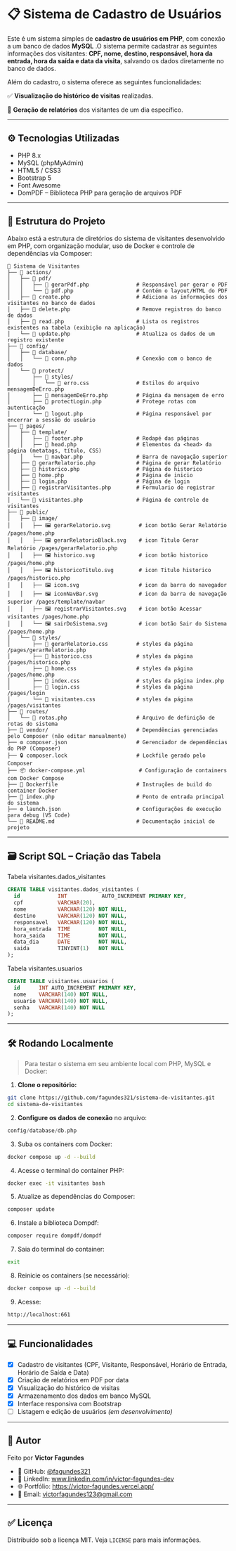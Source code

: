 # 📋 Sistema de Cadastro de Usuários

 Este é um sistema simples de **cadastro de usuários em PHP**, com conexão a um banco de dados **MySQL** <!-- hospedado na **Render** -->.O sistema permite cadastrar as seguintes informações dos visitantes:  **CPF, nome, destino, responsável, hora da entrada, hora da saída e data da visita**, salvando os dados diretamente no banco de dados.

Além do cadastro, o sistema oferece as seguintes funcionalidades:

  ✅ **Visualização do histórico de visitas** realizadas.

  📄 **Geração de relatórios** dos visitantes de um dia específico.

<!-- --- -->

<!-- ## 🔗 Projeto Online

➡️ Acesse aqui: [https://cadastro-de-usuarios-1us6.onrender.com](https://cadastro-de-usuarios-1us6.onrender.com) -->

---

## ⚙️ Tecnologias Utilizadas

- PHP 8.x
- MySQL (phpMyAdmin)
- HTML5 / CSS3
- Bootstrap 5
- Font Awesome
- DomPDF – Biblioteca PHP para geração de arquivos PDF

---

## 📁 Estrutura do Projeto

Abaixo está a estrutura de diretórios do sistema de visitantes desenvolvido em PHP, com organização modular, uso de Docker e controle de dependências via Composer:

```
📁 Sistema de Visitantes
├── 📁 actions/
│   ├── 📁 pdf/                   
│   │   ├── 🐘 gerarPdf.php               # Responsável por gerar o PDF
│   │   └── 🐘 pdf.php                    # Contém o layout/HTML do PDF
│   ├── 🐘 create.php                     # Adiciona as informações dos visitantes no banco de dados 
│   ├── 🐘 delete.php                     # Remove registros do banco de dados  
│   ├── 🐘 read.php                       # Lista os registros existentes na tabela (exibição na aplicação)
│   └── 🐘 update.php                     # Atualiza os dados de um registro existente
├── 📁 config/
│   ├── 📁 database/
│   │   └── 🐘 conn.php                   # Conexão com o banco de dados
│   └── 📁 protect/
│       ├── 📁 styles/
│       │   └── 🎨 erro.css               # Estilos do arquivo mensagemDeErro.php
│       ├── 🐘 mensagemDeErro.php         # Página da mensagem de erro
│       ├── 🐘 protectLogin.php           # Protege rotas com autenticação
│       └── 🐘 logout.php                 # Página responsável por encerrar a sessão do usuário
├── 📁 pages/
│   ├── 📁 template/
│   │   ├── 🐘 footer.php                 # Rodapé das páginas
│   │   ├── 🐘 head.php                   # Elementos da <head> da página (metatags, título, CSS)
│   │   └── 🐘 navbar.php                 # Barra de navegação superior
│   ├── 🐘 gerarRelatorio.php             # Página de gerar Relatório
│   ├── 🐘 historico.php                  # Página do historico
│   ├── 🐘 home.php                       # Página de inicio
│   ├── 🐘 login.php                      # Página de login
│   ├── 🐘 registrarVisitantes.php        # Formulario de registrar visitantes
│   └── 🐘 visitantes.php                 # Página de controle de visitantes
├── 📁 public/
│   ├── 📁 image/
│   │   ├── 🖼️ gerarRelatorio.svg         # icon botão Gerar Relatório /pages/home.php
│   │   ├── 🖼️ gerarRelatorioBlack.svg    # icon Titulo Gerar Relatório /pages/gerarRelatorio.php
│   │   ├── 🖼️ historico.svg              # icon botão historico /pages/home.php
│   │   ├── 🖼️ historicoTitulo.svg        # icon Titulo historico /pages/historico.php  
│   │   ├── 🖼️ icon.svg                   # icon da barra do navegador
│   │   ├── 🖼️ iconNavBar.svg             # icon da barra de navegação superior /pages/template/navbar
│   │   ├── 🖼️ registrarVisitantes.svg    # icon botão Acessar visitantes /pages/home.php
│   │   └── 🖼️ sairDoSistema.svg          # icon botão Sair do Sistema /pages/home.php
│   └── 📁 styles/
│       ├── 🎨 gerarRelatorio.css         # styles da página /pages/gerarRelatorio.php
│       ├── 🎨 historico.css              # styles da página /pages/historico.php
│       ├── 🎨 home.css                   # styles da página /pages/home.php
│       ├── 🎨 index.css                  # styles da página index.php
│       ├── 🎨 login.css                  # styles da página /pages/login
│       └── 🎨 visitantes.css             # styles da página /pages/visitantes
├── 📁 routes/
│   └── 🐘 rotas.php                      # Arquivo de definição de rotas do sistema
├── 📁 vendor/                            # Dependências gerenciadas pelo Composer (não editar manualmente)
├── ⚙️ composer.json                      # Gerenciador de dependências do PHP (Composer)
├── 🔒 composer.lock                      # Lockfile gerado pelo Composer
├── 📦 docker-compose.yml                 # Configuração de containers com Docker Compose
├── 🐳 Dockerfile                         # Instruções de build do container Docker
├── 🐘 index.php                          # Ponto de entrada principal do sistema
├── ⚙️ launch.json                        # Configurações de execução para debug (VS Code)
└── 📘 README.md                          # Documentação inicial do projeto

```

---

## 🗃️ Script SQL – Criação das Tabela

Tabela visitantes.dados_visitantes

```sql
CREATE TABLE visitantes.dados_visitantes (
  id            INT           AUTO_INCREMENT PRIMARY KEY,
  cpf           VARCHAR(20),
  nome          VARCHAR(120) NOT NULL,
  destino       VARCHAR(120) NOT NULL,
  responsavel   VARCHAR(120) NOT NULL,
  hora_entrada  TIME         NOT NULL,
  hora_saida    TIME         NOT NULL,
  data_dia      DATE         NOT NULL,
  saida         TINYINT(1)   NOT NULL
);
```

Tabela visitantes.usuarios

```sql
CREATE TABLE visitantes.usuarios (
  id      INT AUTO_INCREMENT PRIMARY KEY,
  nome    VARCHAR(140) NOT NULL,
  usuario VARCHAR(140) NOT NULL,
  senha   VARCHAR(140) NOT NULL
);
```

---

<!-- ## 🌐 Banco de Dados (Render)

Estas são as informações genéricas de conexão que você precisa adaptar no arquivo `src/db.php`:

```php
$host = 'mysql-xxxx.onrender.com';
$user = 'seu_usuario';
$pass = 'sua_senha';
$db   = 'nome_do_banco';
```

> 💡 Para segurança, você pode usar variáveis de ambiente ou arquivos `.env`.

--- -->

## 🛠️ Rodando Localmente

> Para testar o sistema em seu ambiente local com PHP, MySQL e Docker:

1. **Clone o repositório:**
```bash
git clone https://github.com/fagundes321/sistema-de-visitantes.git
cd sistema-de-visitantes
```

2. **Configure os dados de conexão** no arquivo:
```php
config/database/db.php
```


3. Suba os containers com Docker:
```bash
docker compose up -d --build
```

4. Acesse o terminal do container PHP:
```bash
docker exec -it visitantes bash
```

5. Atualize as dependências do Composer:
```bash
composer update
```

6. Instale a biblioteca Dompdf:
```bash
composer require dompdf/dompdf
```
7. Saia do terminal do container:
```bash
exit
```

8. Reinicie os containers (se necessário):
```bash
docker compose up -d --build
```

9. Acesse: 
```bash
http://localhost:661
```

---

## 💻 Funcionalidades

- [x] Cadastro de visitantes (CPF, Visitante, Responsável, Horário de Entrada, Horário de Saída e Data)
- [x] Criação de relatórios em PDF por data
- [x] Visualização do histórico de visitas
- [x] Armazenamento dos dados em banco MySQL
- [x] Interface responsiva com Bootstrap
- [ ] Listagem e edição de usuários *(em desenvolvimento)*

---

## 📎 Autor

Feito por **Victor Fagundes**  
- 🔗 GitHub: [@fagundes321](https://github.com/fagundes321)  
- 💼 LinkedIn: www.linkedin.com/in/victor-fagundes-dev
- 🌐 Portfólio: https://victor-fagundes.vercel.app/
- 📧 Email: victorfagundes123@gmail.com

---

## ✅ Licença

Distribuído sob a licença MIT. Veja `LICENSE` para mais informações.